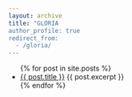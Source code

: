 ```yaml
---
layout: archive
title: "GLORIA
author_profile: true
redirect_from: 
  - /gloria/
---
```


<ul>
  {% for post in site.posts %}
    <li>
      <a href="{{ post.url }}">{{ post.title }}</a>
      {{ post.excerpt }}
    </li>
  {% endfor %}
</ul>